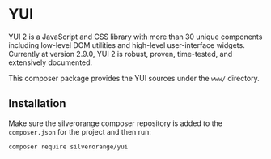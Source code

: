 YUI
===
YUI 2 is a JavaScript and CSS library with more than 30 unique components
including low-level DOM utilities and high-level user-interface widgets.
Currently at version 2.9.0, YUI 2 is robust, proven, time-tested, and
extensively documented.

This composer package provides the YUI sources under the `www/` directory.

Installation
------------
Make sure the silverorange composer repository is added to the `composer.json`
for the project and then run:

```sh
composer require silverorange/yui
```
